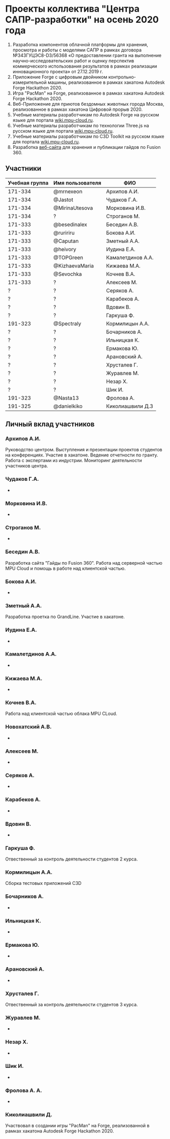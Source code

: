 # Проекты коллектива "Центра САПР-разработки" на осень 2020 года

1. Разработка компонентов облачной платформы для хранения, просмотра и работы с моделями САПР в рамках договора №343ГУЦЭС8-D3/56368 «О предоставлении гранта
на выполнение научно-исследовательских работ и оценку перспектив коммерческого использования результатов в рамках реализации инновационного проекта» от 27.12.2019 г.
2. Приложение Forge с цифровым двойником контрольно-измерительной машины, реализованное в рамках хакатона Autodesk Forge Hackathon 2020.
3. Игра "PacMan" на Forge, реализованное в рамках хакатона Autodesk Forge Hackathon 2020. 
4. Веб-Приложение для приютов бездомных животных города Москва, реализованное в рамках хакатона Цифровой прорыв 2020.
4. Учебные материалы разработчикам по Autodesk Forge на русском языке для портала [wiki.mpu-cloud.ru](http://wiki.mpu-cloud.ru).
5. Учебные материалы разработчикам по технологии Three.js на русском языке для портала [wiki.mpu-cloud.ru](http://wiki.mpu-cloud.ru).
6. Учебные материалы разработчикам по C3D Toolkit на русском языке для портала [wiki.mpu-cloud.ru](http://wiki.mpu-cloud.ru).
7. Разработка [веб-сайта](http://fusion.mpu-cloud.ru) для хранения и публикации гайдов по Fusion 360.

## Участники

| Учебная группа | Имя пользователя  | ФИО               |
|----------------|-------------------|-------------------|
| 171-334        | @mrnexeon         | Архипов А.И.      |
| 171-334        | @Jastot           | Чудаков Г.А.      |
| 171-334        | @MirinaUtesova    | Морковина И.В.    |
| 171-334        | ?    | Строганов М.    |
| 171-333        | @besedinalex      | Беседин А.В.      |
| 171-333        | @ruririru         | Бокова А.И.       |
| 171-333        | @Caputan          | Зметный А.А.      |
| 171-333        | @heivory          | Иудина Е.А.       |
| 171-333        | @TOPGreen         | Камалетдинов А.А. |
| 171-333        | @KizhaevaMaria    | Кижаева М.А.      |
| 171-333        | @Sevochka         | Кочнев В.А.       |
| 171-333        | ? | Алексеев М.  |
| ?       | ?| Серяков А.  |
| ?        | ? | Карабеков А. |
| ?        | ? | Вдовин В. |
| ?        | ? | Гаркуша Ф. |
| 191-323        | @Spectraly        | Кормилицын А.А.   |
| ?        | ? | Бочарников А. |
| ?        | ? | Ильницкая К. |
| ?        | ? | Ермакова Ю. |
| ?        | ? | Арановский А. |
| ?        | ? | Хрусталев Г. |
| ?        | ? | Журавлев М. |
| ?        | ? | Незар Х. |
| ?        | ? | Шик И. |
| 191-323        | @Nasta13 | Фролова А. |
| 191-325       | @danielkiko      | Киколиашвили Д.З      |

## Личный вклад участников

### Архипов А.И.

Руководство центром. Выступления и презентации проектов студентов на конференциях. Участие в хакатоне. Ведение отчетности по гранту. Работа с экспертами из индустрии. Мониторинг деятельности участников центра.

### Чудаков Г.А.

-

### Морковина И.В.

-

### Строганов М. 

-

### Беседин А.В.

Разработка сайта "Гайды по Fusion 360". Работа над серверной частью MPU Cloud и помощь в работе над клиентской частью.

### Бокова А.И.

-

### Зметный А.А.

Разработка проетка по GrandLine. Участие в хакатоне.

### Иудина Е.А.

-

### Камалетдинов А.А.

-

### Кижаева М.А.

-

### Кочнев В.А.

Работа над клиентской частью облака MPU CLoud.

### Новохатский А.В.

-

### Алексеев М.

-

### Серяков А.

-

### Карабеков А.

-

### Вдовин В.

-

### Гаркуша Ф.

Отвественный за контроль деятельности студентов 2 курса.

### Кормилицын А.А.

Сборка тестовых приложений C3D

### Бочарников А.

-

### Ильницкая К.

-

### Ермакова Ю.

-

### Арановский А.

-

### Хрусталев Г. 

Отвественный за контроль деятельности студентов 3 курса.

### Журавлев М.

-

### Незар Х.

-

### Шик И. 

-

### Фролова А. А.

-

### Киколиашвили Д. 

Участвовал в создании игры "PacMan" на Forge, реализованной в рамках хакатона Autodesk Forge Hackathon 2020.
